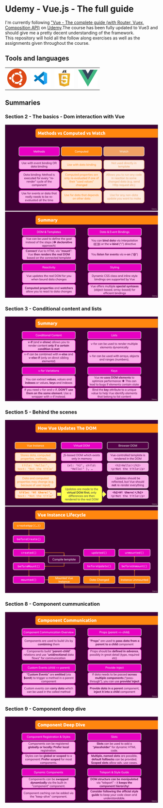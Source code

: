# Udemy - Vue.js - The full guide

I'm currently following ["Vue - The complete guide (with Router, Vuex, Composition API)](https://www.udemy.com/course/vuejs-2-the-complete-guide/) on [Udemy](https://www.udemy.com/).The course has been fully updated to Vue3 and should give me a pretty decent understanding of the framework.  
This repository will hold all the follow along exercises as well as the assignments given throughout the course.

## Tools and languages

|                                     |                                     |                                             |                               |
| ----------------------------------- | ----------------------------------- | ------------------------------------------- | ----------------------------- |
| ![Ubuntu](./Assets/ubuntu-logo.png) | ![vscode](./Assets/vscode-logo.png) | ![javascript](./Assets/javascript-logo.png) | ![Vue](./Assets/vue-logo.png) |

## Summaries

### Section 2 - The basics - Dom interaction with Vue

![Methods vs Computed vs Watch](./Assets/Screenshots/s2MethodsVsComputedVsWatch.png)  
![Summary of section 2](./Assets/Screenshots/s2Summary.png)

### Section 3 - Conditional content and lists

![Summary of section 3](./Assets/Screenshots/s3Summary.png)

### Section 5 - Behind the scenes

![Vue and Dom](./Assets/Screenshots/s5BtSVueandDom.png)  
![lifecyclehooks](./Assets/Screenshots/s5BtSLifecycleHooks.png)

### Section 8 - Component cummunication

![Summary of section 8](./Assets/Screenshots/s8Summary.png)

### Section 9 - Component deep dive

![Summary of section 9](./Assets/Screenshots/S9Summary.png)